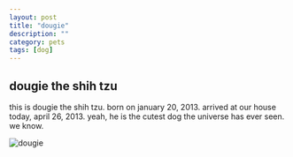 ```yaml
---
layout: post
title: "dougie"
description: ""
category: pets 
tags: [dog]
---
```


## dougie the shih tzu

this is dougie the shih tzu. born on january 20, 2013. arrived at our house today, april 26, 2013. yeah, he 
is the cutest dog the universe has ever seen. we know.

![dougie](http://farm9.staticflickr.com/8403/8684139443_a631d5c0d7_o_d.jpg)

